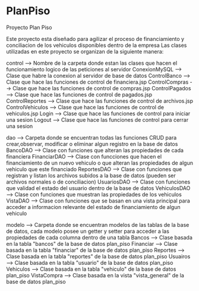 # PlanPiso
Proyecto Plan Piso 

Este proyecto esta diseñado para agilizar el proceso de financiamiento y conciliacion de los vehiculos disponibles dentro de la empresa
Las clases utilizadas en este proyecto se organizan de la siguiente manera:

control --> Nombre de la carpeta donde estan las clases que hacen el funcionamiento logico de las peticiones al servidor
  ConexionMySQL --> Clase que habre la conexion al servidor de base de datos
  ControlBanco --> Clase que hace las funciones de control de financiera.jsp
  ControlCompras --> Clase que hace las funciones de control de compras.jsp
  ControlPagados --> Clase que hace las funciones de control de pagados.jsp
  ControlReportes --> Clase que hace las funciones de control de archivos.jsp
  ControlVehiculos --> Clase que hace las funciones de control de vehiculos.jsp
  Login --> Clase que hace las funciones de control para iniciar una sesion
  Logout --> Clase que hace las funciones de control para cerrar una sesion
  
dao --> Carpeta donde se encuentran todas las funciones CRUD para crear,observar, modificar o eliminar algun registro en la base de datos
  BancoDAO --> Clase con funciones que alteran las propiedades de cada financiera 
  FinanciarDAO --> Clase con funcciones que hacen el financiamiento de un nuevo vehiculo o que alteran las propiedades de algun vehiculo que este financiado 
  ReportesDAO --> Clase con funciones que registran y listan los archivos subidos a la base de datos (pueden ser archivos normales o de conciliacion)
  UsuariosDAO --> Clase con funciones que validad el estado del usuario dentro de la base de datos
  VehiculosDAO --> Clase con funciones que muestran las propiedades de los vehiculos
  VistaDAO --> Clase con funciones que se basan en una vista principal para acceder a informacion relevante del estado de financiamiento de algun vehiculo
  
modelo --> Carpeta donde se encuentran modelos de las tablas de la base de datos, cada modelo posee un getter y setter para acceder a las propiedades de cada columna dentro de una tabla 
  Bancos --> Clase basada en la tabla "bancos" de la base de datos plan_piso
  Financiar --> Clase basada en la tabla "financiar" de la base de datos plan_piso
  Reportes --> Clase basada en la tabla "reportes" de la base de datos plan_piso
  Usuairos --> Clase basada en la tabla "usuario" de la base de datos plan_piso
  Vehiculos --> Clase basada en la tabla "vehiculo" de la base de datos plan_piso
  VistaCompra --> Clase basada en la vista "vista_general" de la base de datos plan_piso
